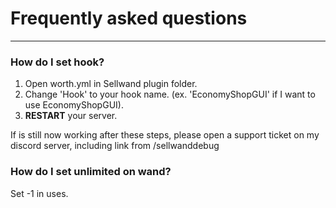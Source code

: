 # Frequently asked questions

***

### How do I set hook?

1. Open worth.yml in Sellwand plugin folder.
2. Change 'Hook' to your hook name. (ex. 'EconomyShopGUI' if I want to use EconomyShopGUI).
3. **RESTART** your server.

If is still now working after these steps, please open a support ticket on my discord server, including link from /sellwanddebug

### How do I set unlimited on wand?

Set -1 in uses.
